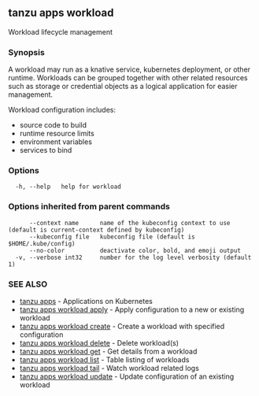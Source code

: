 ## tanzu apps workload

Workload lifecycle management

### Synopsis

A workload may run as a knative service, kubernetes deployment, or other runtime. Workloads can be grouped together with other related resources such as storage or credential objects as a logical application for easier management.

Workload configuration includes:
- source code to build
- runtime resource limits
- environment variables
- services to bind

### Options

```
  -h, --help   help for workload
```

### Options inherited from parent commands

```
      --context name      name of the kubeconfig context to use (default is current-context defined by kubeconfig)
      --kubeconfig file   kubeconfig file (default is $HOME/.kube/config)
      --no-color          deactivate color, bold, and emoji output
  -v, --verbose int32     number for the log level verbosity (default 1)
```

### SEE ALSO

* [tanzu apps](tanzu_apps.md)	 - Applications on Kubernetes
* [tanzu apps workload apply](tanzu_apps_workload_apply.md)	 - Apply configuration to a new or existing workload
* [tanzu apps workload create](tanzu_apps_workload_create.md)	 - Create a workload with specified configuration
* [tanzu apps workload delete](tanzu_apps_workload_delete.md)	 - Delete workload(s)
* [tanzu apps workload get](tanzu_apps_workload_get.md)	 - Get details from a workload
* [tanzu apps workload list](tanzu_apps_workload_list.md)	 - Table listing of workloads
* [tanzu apps workload tail](tanzu_apps_workload_tail.md)	 - Watch workload related logs
* [tanzu apps workload update](tanzu_apps_workload_update.md)	 - Update configuration of an existing workload


